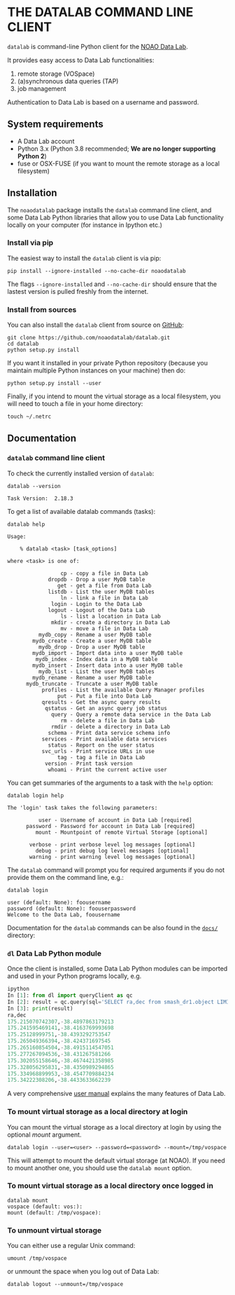 # THE DATALAB COMMAND LINE CLIENT

``datalab`` is command-line Python client for the [NOAO Data Lab](https://datalab.noao.edu).

It provides easy access to Data Lab functionalities:

1. remote storage (VOSpace)
1. (a)synchronous data queries (TAP)
1. job management

Authentication to Data Lab is based on a username and password.


## System requirements

* A Data Lab account
* Python 3.x (Python 3.8 recommended; **We are no longer supporting Python 2**)
* fuse or OSX-FUSE (if you want to mount the remote storage as a local filesystem)

## Installation

The ``noaodatalab`` package installs the ``datalab`` command line
client, and some Data Lab Python libraries that allow you to use Data
Lab functionality locally on your computer (for instance in Ipython
etc.)

### Install via pip

The easiest way to install the ``datalab`` client is via pip:

```
pip install --ignore-installed --no-cache-dir noaodatalab
```

The flags `--ignore-installed` and `--no-cache-dir` should ensure that the lastest version is pulled freshly from the internet.

### Install from sources

You can also install the ``datalab`` client from source on
[GitHub](https://github.com/noaodatalab/datalab.git):

```
git clone https://github.com/noaodatalab/datalab.git
cd datalab
python setup.py install
```

If you want it installed in your private Python repository (because
you maintain multiple Python instances on your machine) then do:

```
python setup.py install --user
```

Finally, if you intend to mount the virtual storage as a local
filesystem, you will need to touch a file in your home directory:

```
touch ~/.netrc
```
## Documentation

### ``datalab`` command line client

To check the currently installed version of `datalab`:

```
datalab --version

Task Version:  2.18.3
```

To get a list of available datalab commands (tasks):

```
datalab help

Usage:

    % datalab <task> [task_options]

where <task> is one of:

                 cp - copy a file in Data Lab
             dropdb - Drop a user MyDB table
                get - get a file from Data Lab
             listdb - List the user MyDB tables
                 ln - link a file in Data Lab
              login - Login to the Data Lab
             logout - Logout of the Data Lab
                 ls - list a location in Data Lab
              mkdir - create a directory in Data Lab
                 mv - move a file in Data Lab
          mydb_copy - Rename a user MyDB table
        mydb_create - Create a user MyDB table
          mydb_drop - Drop a user MyDB table
        mydb_import - Import data into a user MyDB table
         mydb_index - Index data in a MyDB table
        mydb_insert - Insert data into a user MyDB table
          mydb_list - List the user MyDB tables
        mydb_rename - Rename a user MyDB table
      mydb_truncate - Truncate a user MyDB table
           profiles - List the available Query Manager profiles
                put - Put a file into Data Lab
           qresults - Get the async query results
            qstatus - Get an async query job status
              query - Query a remote data service in the Data Lab
                 rm - delete a file in Data Lab
              rmdir - delete a directory in Data Lab
             schema - Print data service schema info
           services - Print available data services
             status - Report on the user status
           svc_urls - Print service URLs in use
                tag - tag a file in Data Lab
            version - Print task version
             whoami - Print the current active user
```

You can get summaries of the arguments to a task with the ``help``
option:

```
datalab login help

The 'login' task takes the following parameters:

          user - Username of account in Data Lab [required]
      password - Password for account in Data Lab [required]
         mount - Mountpoint of remote Virtual Storage [optional]
  
       verbose - print verbose level log messages [optional]
         debug - print debug log level messages [optional]
       warning - print warning level log messages [optional]
```

The ``datalab`` command will prompt you for required arguments if you do not
provide them on the command line, e.g.:

```
datalab login

user (default: None): foousername
password (default: None): foouserpassword
Welcome to the Data Lab, foousername
```

Documentation for the ``datalab`` commands can be also found in the
[``docs/``](github.com/noaodatalab/datalab/tree/master/docs)
directory:

### ``dl`` Data Lab Python module

Once the client is installed, some Data Lab Python modules can be
imported and used in your Python programs locally, e.g.

```python
ipython
In [1]: from dl import queryClient as qc
In [2]: result = qc.query(sql='SELECT ra,dec from smash_dr1.object LIMIT 10')
In [3]: print(result)
ra,dec
175.215070742307,-38.4897863179213
175.241595469141,-38.4163769993698
175.25128999751,-38.4393292753547
175.265049366394,-38.424371697545
175.265160854504,-38.4915114547051
175.277267094536,-38.431267581266
175.302055158646,-38.4674421358985
175.328056295831,-38.4350989294865
175.334968899953,-38.4547709884234
175.34222308206,-38.4433633662239
```

A very comprehensive [user
manual](https://datalab.noao.edu/docs/manual/) explains the many
features of Data Lab.
  
### To mount virtual storage as a local directory at login

You can mount the virtual storage as a local directory at login by
using the optional <i>mount</i> argument. 

```
datalab login --user=<user> --password=<password> --mount=/tmp/vospace
```

This will attempt to mount the default virtual storage (at NOAO). If
you need to mount another one, you should use the ``datalab mount`` option.

### To mount virtual storage as a local directory once logged in

```
datalab mount
vospace (default: vos:):
mount (default: /tmp/vospace):
```

### To unmount virtual storage

You can either use a regular Unix command:

```
umount /tmp/vospace
```

or unmount the space when you log out of Data Lab:

```
datalab logout --unmount=/tmp/vospace
```

